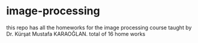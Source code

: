 # image-processing
this repo has all the homeworks for the image processing course taught by Dr. Kürşat Mustafa KARAOĞLAN.
total of 16 home works
